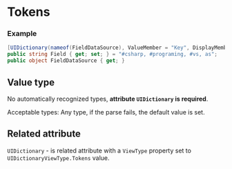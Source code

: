 # Tokens

### Example
```csharp
[UIDictionary(nameof(FieldDataSource), ValueMember = "Key", DisplayMember = "Value", ViewType = UIDictionaryViewType.Tokens)]
public string Field { get; set; } = "#csharp, #programing, #vs, as";
public object FieldDataSource { get; }
```

## Value type

No automatically recognized types, **attribute `UIDictionary` is required**.

Acceptable types: Any type, if the parse fails, the default value is set.

## Related attribute

`UIDictionary` - is related attribute with a `ViewType` property set to `UIDictionaryViewType.Tokens` value.